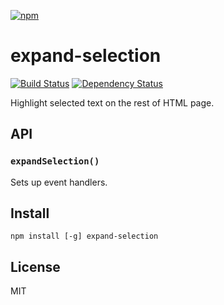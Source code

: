 [![npm](https://nodei.co/npm/expand-selection.png)](https://nodei.co/npm/expand-selection/)

# expand-selection

[![Build Status][travis-badge]][travis] [![Dependency Status][david-badge]][david]

Highlight selected text on the rest of HTML page.

[travis]: https://travis-ci.org/eush77/expand-selection
[travis-badge]: https://travis-ci.org/eush77/expand-selection.svg
[david]: https://david-dm.org/eush77/expand-selection
[david-badge]: https://david-dm.org/eush77/expand-selection.png

## API

### `expandSelection()`

Sets up event handlers.

## Install

```
npm install [-g] expand-selection
```

## License

MIT
